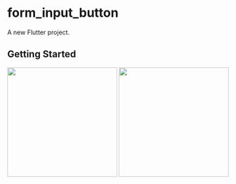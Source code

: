 # form_input_button

A new Flutter project.

## Getting Started

<div>
 <img src="https://media.giphy.com/media/z8SWxCIBFPXGf8dE2i/giphy.gif" width="250"/>
 <img src="https://media.giphy.com/media/50MrJ4txtNlP5Ynpb4/giphy.gif" width="250"/>
<div>
